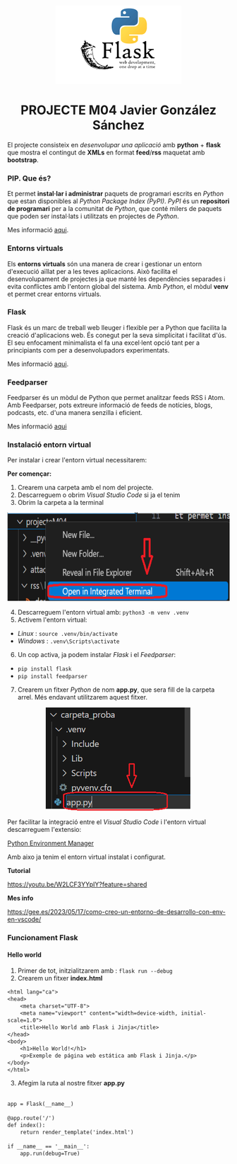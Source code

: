 
<p align="center">
  <img src="attachments/python-flask.png" alt="image" z>
</p>


<div align="center">
  <h1>PROJECTE M04 Javier González Sánchez</h1>
</div>


El projecte consisteix en *desenvolupar una aplicació* amb **python** + **flask** que mostra el contingut de **XMLs** en format **feed**/**rss** maquetat amb **bootstrap**.

### PIP. Que és?

Et permet **instal·lar i administrar** paquets de programari escrits en *Python* que estan disponibles al *Python Package Index (PyPI)*. *PyPI* és un **repositori de programari** per a la comunitat de *Python*, que conté milers de paquets que poden ser instal·lats i utilitzats en projectes de *Python*.

Mes informació [aqui](https://docs.python.org/es/3.8/distutils/packageindex.html).

### Entorns virtuals

Els **entorns virtuals** són una manera de crear i gestionar un entorn d'execució aïllat per a les teves aplicacions. Això facilita el desenvolupament de projectes ja que manté les dependències separades i evita conflictes amb l'entorn global del sistema. Amb *Python*, el mòdul **venv** et permet crear entorns virtuals.

### Flask

Flask és un marc de treball web lleuger i flexible per a Python que facilita la creació d'aplicacions web. És conegut per la seva simplicitat i facilitat d'ús. El seu enfocament minimalista el fa una excel·lent opció tant per a principiants com per a desenvolupadors experimentats.

Mes informació [aqui](https://www.ionos.es/digitalguide/paginas-web/desarrollo-web/flask/).

### Feedparser

Feedparser és un mòdul de Python que permet analitzar feeds RSS i Atom. Amb Feedparser, pots extreure informació de feeds de notícies, blogs, podcasts, etc. d'una manera senzilla i eficient.

Mes informació [aqui](https://github.com/kurtmckee/feedparser)


### Instalació entorn virtual

Per instalar i crear l'entorn virtual necessitarem:

**Per començar:**

1. Crearem una carpeta amb el nom del projecte.
2. Descarreguem o obrim *Visual Studio Code* si ja el tenim
3. Obrim la carpeta a la terminal

<p align="center">
  <img src="attachments/captura_carpeta.png" alt="image" width="650" height="200">
</p>


4. Descarreguem l'entorn virtual amb: `python3 -m venv .venv`
5. Activem l'entorn virtual:
- *Linux* : `source .venv/bin/activate`
- *Windows* : `.venv\Scripts\activate`
6. Un cop activa, ja podem instalar *Flask* i el *Feedparser*:
- `pip install flask`
- `pip install feedparser`
7. Crearem un fitxer *Python* de nom **app.py**, que sera fill de la carpeta arrel. Més endavant utilitzarem aquest fitxer.

<p align="center">
  <img src="attachments/crear-app-py.png" alt="image">
</p>

Per facilitar la integració entre el *Visual Studio Code* i l'entorn virtual descarreguem l'extensio:

[Python Environment Manager](https://marketplace.visualstudio.com/items?itemName=donjayamanne.python-environment-manager)

Amb aixo ja tenim el entorn virtual instalat i configurat.

**Tutorial**

https://youtu.be/W2LCF3YYpIY?feature=shared

**Mes info**

https://gee.es/2023/05/17/como-creo-un-entorno-de-desarrollo-con-env-en-vscode/

### Funcionament Flask

#### Hello world

1. Primer de tot, initzialitzarem amb : `flask run --debug`
2. Crearem un fitxer **index.html**

```<!DOCTYPE html>
<html lang="ca">
<head>
    <meta charset="UTF-8">
    <meta name="viewport" content="width=device-width, initial-scale=1.0">
    <title>Hello World amb Flask i Jinja</title>
</head>
<body>
    <h1>Hello World!</h1>
    <p>Exemple de página web estática amb Flask i Jinja.</p>
</body>
</html>
```
3. Afegim la ruta al nostre fitxer **app.py**

```from flask import Flask, render_template

app = Flask(__name__)

@app.route('/')
def index():
    return render_template('index.html')

if __name__ == '__main__':
    app.run(debug=True)
```














<p>&nbsp;</p>
